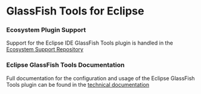 # GlassFish Tools for Eclipse

### Ecosystem Plugin Support
Support for the Eclipse IDE GlassFish Tools plugin is handled in the [Ecosystem Support Repository](https://github.com/payara/ecosystem-support)

### Eclipse GlassFish Tools Documentation
Full documentation for the configuration and usage of the Eclipse GlassFish Tools plugin can be found in the [technical documentation](https://docs.payara.fish/community/docs/Technical%20Documentation/Ecosystem/IDE%20Integration/Eclipse%20Plugin/Overview.html)